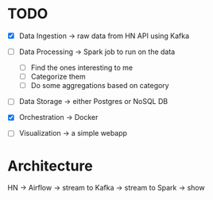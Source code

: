 # TODO
* [x] Data Ingestion -> raw data from HN API using Kafka
* [ ] Data Processing -> Spark job to run on the data
  * [ ] Find the ones interesting to me
  * [ ] Categorize them
  * [ ] Do some aggregations based on category
* [ ] Data Storage -> either Postgres or NoSQL DB
* [x] Orchestration -> Docker
* [ ] Visualization -> a simple webapp


# Architecture

HN -> Airflow -> stream to Kafka -> stream to Spark -> show 